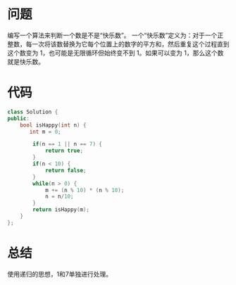 # 问题 #
编写一个算法来判断一个数是不是“快乐数”。
一个“快乐数”定义为：对于一个正整数，每一次将该数替换为它每个位置上的数字的平方和，然后重复这个过程直到这个数变为 1，也可能是无限循环但始终变不到 1。如果可以变为 1，那么这个数就是快乐数。
# 代码 #
```C++
class Solution {
public:
    bool isHappy(int n) {
       int m = 0;

        if(n == 1 || n == 7) {
            return true;
        }
        if(n < 10) {
            return false;
        }
        while(n > 0) {
            m += (n % 10) * (n % 10);
            n = n/10;
        }
        return isHappy(m);
    }
};
```
# 总结 #
使用递归的思想，1和7单独进行处理。